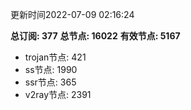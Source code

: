 更新时间2022-07-09 02:16:24

**总订阅: 377**
**总节点: 16022**
**有效节点: 5167**
- trojan节点: 421
- ss节点: 1990
- ssr节点: 365
- v2ray节点: 2391
